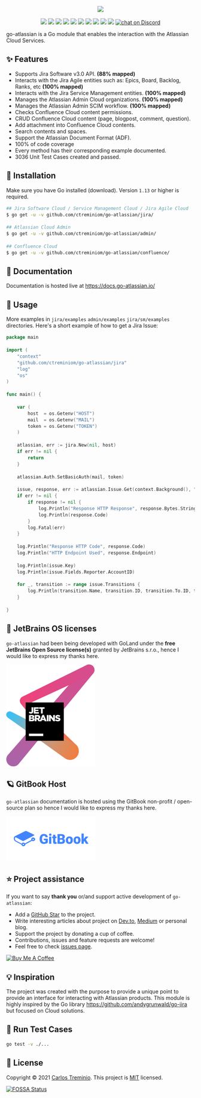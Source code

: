 <p align="center"><img width="600" src="https://user-images.githubusercontent.com/16035390/131232958-022b0382-e6bc-42db-97b6-82fbd190e19a.png"></p>

<p align="center">
    <a href="https://github.com/ctreminiom/go-atlassian/releases/latest"><img src="https://img.shields.io/github/v/release/ctreminiom/go-atlassian"></a>
    <a href="https://pkg.go.dev/github.com/ctreminiom/go-atlassian"><img src="https://pkg.go.dev/badge/github.com/ctreminiom/go-atlassian?utm_source=godoc"></a>
    <a href="https://goreportcard.com/report/github.com/ctreminiom/go-atlassian"><img src="https://goreportcard.com/badge/ctreminiom/go-atlassian"></a>
    <a href="https://app.fossa.com/projects/git%2Bgithub.com%2Fctreminiom%2Fgo-atlassian?ref=badge_shield" alt="FOSSA Status"><img src="https://app.fossa.com/api/projects/git%2Bgithub.com%2Fctreminiom%2Fgo-atlassian.svg?type=shield"/></a>
    <a href="https://codecov.io/gh/ctreminiom/go-atlassian"><img src="https://codecov.io/gh/ctreminiom/go-atlassian/branch/main/graph/badge.svg?token=G0KPNMTIRV"></a>
    <a href="https://www.codacy.com/gh/ctreminiom/go-atlassian/dashboard?utm_source=github.com&amp;utm_medium=referral&amp;utm_content=ctreminiom/go-atlassian&amp;utm_campaign=Badge_Grade"><img src="https://app.codacy.com/project/badge/Grade/fe5c1b3c9fd64f84989ae51c42803456"/></a>
    <a href="https://github.com/ctreminiom/go-atlassian/blob/master/LICENSE"><img src="https://img.shields.io/badge/license-MIT-blue.svg"></a>
    <a href="https://github.com/ctreminiom/go-atlassian/actions?query=workflow%3ATesting"><img src="https://img.shields.io/github/workflow/status/ctreminiom/go-atlassian/Testing?label=%F0%9F%A7%AA%20tests&style=flat&color=75C46B"></a>
    <a href="https://docs.go-atlassian.io/"><img src="https://img.shields.io/badge/%F0%9F%92%A1%20go-documentation-00ACD7.svg?style=flat"></a>
     <a href="https://bestpractices.coreinfrastructure.org/projects/4861"><img src="https://bestpractices.coreinfrastructure.org/projects/4861/badge"></a> 
    <a href="https://discord.gg/yqaQFYHS"><img src="https://img.shields.io/discord/838149936101064724.svg?label=&logo=discord&logoColor=ffffff&color=7389D8&labelColor=6A7EC2"alt="chat on Discord"></a>
</p>

go-atlassian is a Go module that enables the interaction with the Atlassian Cloud Services.

## ✨ Features
- Supports Jira Software v3.0 API. **(88% mapped)**
- Interacts with the Jira Agile entities such as: Epics, Board, Backlog, Ranks, etc **(100% mapped)**
- Interacts with the Jira Service Management entities. **(100% mapped)**
- Manages the Atlassian Admin Cloud organizations. **(100% mapped)**
- Manages the Atlassian Admin SCIM workflow. **(100% mapped)**
- Checks Confluence Cloud content permissions.
- CRUD Confluence Cloud content (page, blogpost, comment, question).
- Add attachment into Confluence Cloud contents.
- Search contents and spaces.
- Support the Atlassian Document Format (ADF).  
- 100% of code coverage
- Every method has their corresponding example documented.
- 3036 Unit Test Cases created and passed.


##  🔰 Installation
Make sure you have Go installed (download). Version `1.13` or higher is required.
```sh
## Jira Software Cloud / Service Management Cloud / Jira Agile Cloud
$ go get -u -v github.com/ctreminiom/go-atlassian/jira/

## Atlassian Cloud Admin
$ go get -u -v github.com/ctreminiom/go-atlassian/admin/

## Confluence Cloud
$ go get -u -v github.com/ctreminiom/go-atlassian/confluence/
```

## 📓 Documentation
Documentation is hosted live at https://docs.go-atlassian.io/

## 📝 Usage
More examples in `jira/examples` `admin/examples` `jira/sm/examples` directories. Here's a short example of how to get a Jira Issue:
````go
package main

import (
	"context"
	"github.com/ctreminiom/go-atlassian/jira"
	"log"
	"os"
)

func main() {

	var (
		host  = os.Getenv("HOST")
		mail  = os.Getenv("MAIL")
		token = os.Getenv("TOKEN")
	)

	atlassian, err := jira.New(nil, host)
	if err != nil {
		return
	}

	atlassian.Auth.SetBasicAuth(mail, token)

	issue, response, err := atlassian.Issue.Get(context.Background(), "KP-12", nil, []string{"transitions"})
	if err != nil {
		if response != nil {
			log.Println("Response HTTP Response", response.Bytes.String())
			log.Println(response.Code)
		}
		log.Fatal(err)
	}

	log.Println("Response HTTP Code", response.Code)
	log.Println("HTTP Endpoint Used", response.Endpoint)

	log.Println(issue.Key)
	log.Println(issue.Fields.Reporter.AccountID)

	for _, transition := range issue.Transitions {
		log.Println(transition.Name, transition.ID, transition.To.ID, transition.HasScreen)
	}

}
````

## 🧳 JetBrains OS licenses
`go-atlassian` had been being developed with GoLand under the **free JetBrains Open Source license(s)** granted by JetBrains s.r.o., hence I would like to express my thanks here.

<img src="./static/jetbrains-logo.svg">

## 🪐 GitBook Host
`go-atlassian` documentation is hosted using the GitBook non-profit / open-source plan so hence I would like to express my thanks here.

<img src="./static/gitbook-logo.svg">

## ⭐️ Project assistance
If you want to say **thank you** or/and support active development of `go-atlassian`:

- Add a [GitHub Star](https://github.com/ctreminiom/go-atlassian) to the project.
- Write interesting articles about project on [Dev.to](https://dev.to/), [Medium](https://medium.com/) or personal blog.
- Support the project by donating a cup of coffee.
- Contributions, issues and feature requests are welcome!
-  Feel free to check [issues page](https://github.com/ctreminiom/go-atlassian/issues).
    
[![Buy Me A Coffee](https://www.buymeacoffee.com/assets/img/custom_images/orange_img.png)](https://www.buymeacoffee.com/ctreminiom)

## 💡 Inspiration
The project was created with the purpose to provide a unique point to provide an interface for interacting with Atlassian products. This module is highly inspired by the Go library https://github.com/andygrunwald/go-jira
but focused on Cloud solutions.

## 🧪 Run Test Cases
```sh
go test -v ./...
```

## 📝 License
Copyright © 2021 [Carlos Treminio](https://github.com/ctreminiom).
This project is [MIT](https://opensource.org/licenses/MIT) licensed.

[![FOSSA Status](https://app.fossa.com/api/projects/git%2Bgithub.com%2Fctreminiom%2Fgo-atlassian.svg?type=large)](https://app.fossa.com/projects/git%2Bgithub.com%2Fctreminiom%2Fgo-atlassian?ref=badge_large)
